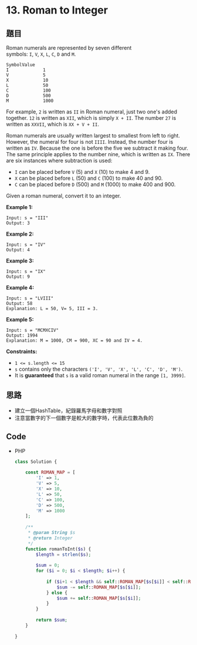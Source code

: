 # 13. Roman to Integer

## 題目

Roman numerals are represented by seven different symbols: `I`, `V`, `X`, `L`, `C`, `D` and `M`.

```
SymbolValue
I             1
V             5
X             10
L             50
C             100
D             500
M             1000
```

For example, `2` is written as `II` in Roman numeral, just two one's added together. `12` is written as `XII`, which is simply `X + II`. The number `27` is written as `XXVII`, which is `XX + V + II`.

Roman numerals are usually written largest to smallest from left to right. However, the numeral for four is not `IIII`. Instead, the number four is written as `IV`. Because the one is before the five we subtract it making four. The same principle applies to the number nine, which is written as `IX`. There are six instances where subtraction is used:

- `I` can be placed before `V` (5) and `X` (10) to make 4 and 9.
- `X` can be placed before `L` (50) and `C` (100) to make 40 and 90.
- `C` can be placed before `D` (500) and `M` (1000) to make 400 and 900.

Given a roman numeral, convert it to an integer.

**Example 1:**

```
Input: s = "III"
Output: 3

```

**Example 2:**

```
Input: s = "IV"
Output: 4

```

**Example 3:**

```
Input: s = "IX"
Output: 9

```

**Example 4:**

```
Input: s = "LVIII"
Output: 58
Explanation: L = 50, V= 5, III = 3.

```

**Example 5:**

```
Input: s = "MCMXCIV"
Output: 1994
Explanation: M = 1000, CM = 900, XC = 90 and IV = 4.

```

**Constraints:**

- `1 <= s.length <= 15`
- `s` contains only the characters `('I', 'V', 'X', 'L', 'C', 'D', 'M')`.
- It is **guaranteed** that `s` is a valid roman numeral in the range `[1, 3999]`.

## 思路

- 建立一個HashTable，紀錄羅馬字母和數字對照
- 注意當數字的下一個數字是較大的數字時，代表此位數為負的

## Code

- PHP

    ```php
    class Solution {
        
        const ROMAN_MAP = [
            'I' => 1,
            'V' => 5,
            'X' => 10,
            'L' => 50,
            'C' => 100,
            'D' => 500,
            'M' => 1000
        ];
        
        /**
         * @param String $s
         * @return Integer
         */
        function romanToInt($s) {
            $length = strlen($s);
            
            $sum = 0;
            for ($i = 0; $i < $length; $i++) {
                
                if ($i+1 < $length && self::ROMAN_MAP[$s[$i]] < self::ROMAN_MAP[$s[$i+1]]) { // 當下一個數字比較大，且不是最後一個數字時，代表是減
                    $sum -= self::ROMAN_MAP[$s[$i]];
                } else {
                    $sum += self::ROMAN_MAP[$s[$i]];
                }                 
            }
            
            return $sum;
        }
        
    }
    ```
